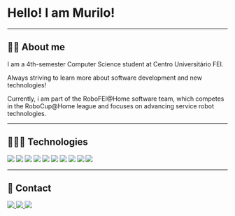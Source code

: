 # Hello! I am Murilo!

---

## 🧑🏻 About me

<p>I am a 4th-semester Computer Science student at Centro Universitário FEI.</p>
<p>Always striving to learn more about software development and new technologies!</p>
<p>Currently, i am part of the RoboFEI@Home software team, which competes in the RoboCup@Home league and focuses on advancing service robot technologies.</p>

---

## 🧑🏻‍💻 Technologies 

<div>
    <img src="https://img.shields.io/badge/Java-007396?style=flat-square&logo=java&logoColor=white" />
    <img src="https://img.shields.io/badge/Python-3776AB?style=flat-square&logo=python&logoColor=white" />
    <img src="https://img.shields.io/badge/C-00599C?style=flat-square&logo=c&logoColor=white" />
    <img src="https://img.shields.io/badge/HTML5-E34F26?style=flat-square&logo=html5&logoColor=white" />
    <img src="https://img.shields.io/badge/CSS-1572B6?style=flat-square&logo=css3&logoColor=white" />
    <img src="https://img.shields.io/badge/JavaScript-F7DF1E?style=flat-square&logo=javascript&logoColor=black" />
    <img src="https://img.shields.io/badge/Figma-F24E1E?style=flat-square&logo=figma&logoColor=white" />
    <img src="https://img.shields.io/badge/SQL-4479A1?style=flat-square&logo=postgresql&logoColor=white" />
    <img src="https://img.shields.io/badge/MongoDB-47A248?style=flat-square&logo=mongodb&logoColor=white" />
    <img src="https://img.shields.io/badge/ROS2%20Humble-339933?style=flat-square&logo=ros&logoColor=white" />
</div>

---

## 📱 Contact

<p align="left">
  <a href="https://www.linkedin.com/in/murilo-passarelli-75480a335/" target="_blank">
    <img src="https://img.shields.io/badge/-LinkedIn-blue?style=for-the-badge&logo=linkedin&logoColor=white" />
  </a>
  <a href="mailto:murilo.brenneken.passarelli@gmail.com">
    <img src="https://img.shields.io/badge/-Gmail-D14836?style=for-the-badge&logo=gmail&logoColor=white" />
  </a>
  </a>
      <a href="https://www.instagram.com/passarellimurilo_" target="_blank">
    <img src="https://img.shields.io/badge/Instagram-E4405F?style=for-the-badge&logo=instagram&logoColor=white" />
  </a>
</p>
